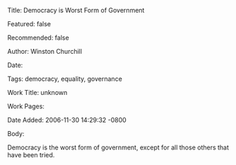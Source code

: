 Title: Democracy is Worst Form of Government

Featured: false

Recommended: false

Author: Winston Churchill

Date: 

Tags: democracy, equality, governance

Work Title: unknown

Work Pages:  

Date Added: 2006-11-30 14:29:32 -0800

Body:

Democracy is the worst form of government, except for all those others that have been tried.


